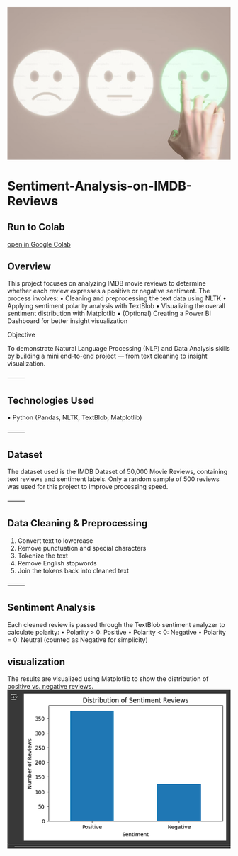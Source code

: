 <p align="center">
  <img src="banner.png" alt="Sentiment Analysis Banner" width="800">
</p>


# Sentiment-Analysis-on-IMDB-Reviews

## Run to Colab
[open in Google Colab](https://colab.research.google.com/drive/1u2cuXZ6TYqwuvZg_W5_iPxE1YOSHrQ9W?usp=sharing)

## Overview
This project focuses on analyzing IMDB movie reviews to determine whether each review expresses a positive or negative sentiment.
The process involves:
	•	Cleaning and preprocessing the text data using NLTK
	•	Applying sentiment polarity analysis with TextBlob
	•	Visualizing the overall sentiment distribution with Matplotlib
	•	(Optional) Creating a Power BI Dashboard for better insight visualization

  Objective

To demonstrate Natural Language Processing (NLP) and Data Analysis skills by building a mini end-to-end project — from text cleaning to insight visualization.

⸻

## Technologies Used
•	Python (Pandas, NLTK, TextBlob, Matplotlib)

⸻

## Dataset

The dataset used is the IMDB Dataset of 50,000 Movie Reviews, containing text reviews and sentiment labels.
Only a random sample of 500 reviews was used for this project to improve processing speed.

⸻

## Data Cleaning & Preprocessing
1.	Convert text to lowercase
2.	Remove punctuation and special characters
3.	Tokenize the text
4.	Remove English stopwords
5.	Join the tokens back into cleaned text

⸻

## Sentiment Analysis

Each cleaned review is passed through the TextBlob sentiment analyzer to calculate polarity:
•	Polarity > 0: Positive
•	Polarity < 0: Negative
•	Polarity = 0: Neutral (counted as Negative for simplicity)

## visualization
The results are visualized using Matplotlib to show the distribution of positive vs. negative reviews.
![chart](Screenshot%202025-10-05%20004132.png)

	
